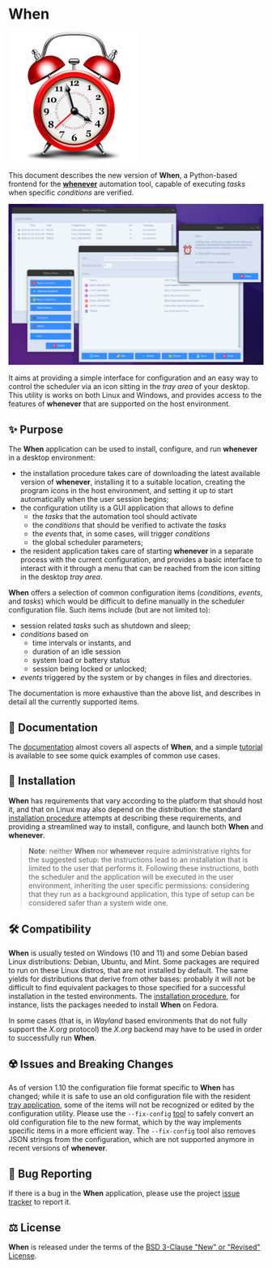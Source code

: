 # When

![HeaderImage](support/docs/graphics/rafi-clock-256.png)

This document describes the new version of **When**, a Python-based frontend for the [**whenever**](https://github.com/almostearthling/whenever) automation tool, capable of executing _tasks_ when specific _conditions_ are verified.

![MainWindow](support/docs/graphics/when-application.png)

It aims at providing a simple interface for configuration and an easy way to control the scheduler via an icon sitting in the _tray area_ of your desktop. This utility is works on both Linux and Windows, and provides access to the features of **whenever** that are supported on the host environment.


## :sparkles: Purpose

The **When** application can be used to install, configure, and run **whenever** in a desktop environment:

* the installation procedure takes care of downloading the latest available version of **whenever**, installing it to a suitable location, creating the program icons in the host environment, and setting it up to start automatically when the user session begins;
* the configuration utility is a GUI application that allows to define
  * the _tasks_ that the automation tool should activate
  * the _conditions_ that should be verified to activate the _tasks_
  * the _events_ that, in some cases, will trigger _conditions_
  * the global scheduler parameters;
* the resident application takes care of starting **whenever** in a separate process with the current configuration, and provides a basic interface to interact with it through a menu that can be reached from the icon sitting in the desktop _tray area_.

**When** offers a selection of common configuration items (_conditions_, _events_, and _tasks_) which would be difficult to define manually in the scheduler configuration file. Such items include (but are not limited to):

* session related _tasks_ such as shutdown and sleep;
* _conditions_ based on
  * time intervals or instants, and
  * duration of an idle session
  * system load or battery status
  * session being locked or unlocked;
* _events_ triggered by the system or by changes in files and directories.

The documentation is more exhaustive than the above list, and describes in detail all the currently supported items.


## :book: Documentation

The [documentation](https://almostearthling.github.io/when-command/) almost covers all aspects of **When**, and a simple [tutorial](https://almostearthling.github.io/when-command/tutorial.html) is available to see some quick examples of common use cases.


## :floppy_disk: Installation

**When** has requirements that vary according to the platform that should host it, and that on Linux may also depend on the distribution: the standard [installation procedure](https://almostearthling.github.io/when-command/install.html) attempts at describing these requirements, and providing a streamlined way to install, configure, and launch both **When** and **whenever**.

> **Note**: neither **When** nor **whenever** require administrative rights for the suggested setup: the instructions lead to an installation that is limited to the user that performs it. Following these instructions, both the scheduler and the application will be executed in the user environment, inheriting the user specific permissions: considering that they run as a background application, this type of setup can be considered safer than a system wide one.


## :hammer_and_wrench: Compatibility

**When** is usually tested on Windows (10 and 11) and some Debian based Linux distributions: Debian, Ubuntu, and Mint. Some packages are required to run on these Linux distros, that are not installed by default. The same yields for distributions that derive from other bases: probably it will not be difficult to find equivalent packages to those specified for a successful installation in the tested environments. The [installation procedure](https://almostearthling.github.io/when-command/install.html), for instance, lists the packages needed to install **When** on Fedora.

In some cases (that is, in _Wayland_ based environments that do not fully support the _X.org_ protocol) the _X.org_ backend may have to be used in order to successfully run **When**.


## :radioactive: Issues and Breaking Changes

As of version 1.10 the configuration file format specific to **When** has changed; while it is safe to use an old configuration file with the resident [tray application](https://almostearthling.github.io/when-command/tray.html), some of the items will not be recognized or edited by the configuration utility. Please use the `--fix-config` [tool](https://almostearthling.github.io/when-command/cli.html#toolbox) to safely convert an old configuration file to the new format, which by the way implements specific items in a more efficient way. The `--fix-config` tool also removes JSON strings from the configuration, which are not supported anymore in recent versions of **whenever**.


## :lady_beetle: Bug Reporting

If there is a bug in the **When** application, please use the project [issue tracker](https://github.com/almostearthling/when-command/issues) to report it.


## :balance_scale: License

**When** is released under the terms of the [BSD 3-Clause "New" or "Revised" License](LICENSE).

